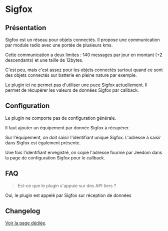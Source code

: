 # Sigfox

## Présentation

Sigfox est un réseau pour objets connectés. Il propose une communication par module radio avec une portée de plusieurs kms.

Cette communication a deux limites : 140 messages par jour en montant (+2 descendants) et une taille de 12bytes.

C'est peu, mais c'est assez pour les objets connectés surtout quand ce sont des objets connectés sur batterie en pleine nature par exemple.

Le plugin ici ne permet pas d'utiliser une puce Sigfox actuellement. Il permet de récupérer les valeurs de données Sigfox par callback.

## Configuration

Le plugin ne comporte pas de configuration générale.

Il faut ajouter un équipement par donnée Sigfox à récupérer.

Sur l'équipement, on doit saisir l'identifiant unique Sigfox. L'adresse à saisir dans Sigfox est également présente.

Une fois l'identifiant enregistré, on copie l'adresse fournie par Jeedom dans la page de configuration Sigfox pour le callback.

## FAQ

> Est-ce que le plugin s'appuie sur des API tiers ?

Oui, le plugin est appelé par Sigfox sur réception de données

## Changelog

[Voir la page dédiée](changelog.md).
